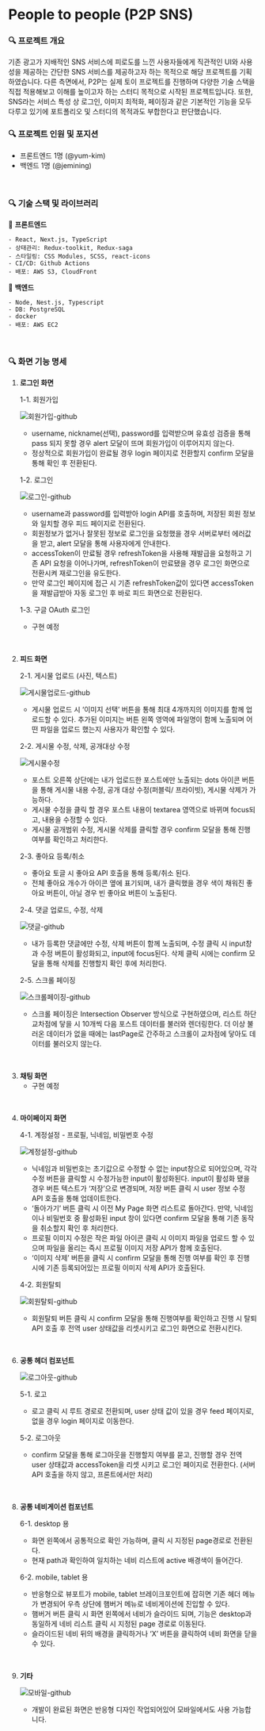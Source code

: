 # People to people (P2P SNS)

### 🔍 프로젝트 개요

기존 광고가 지배적인 SNS 서비스에 피로도를 느낀 사용자들에게 직관적인 UI와 사용성을 제공하는 간단한 SNS 서비스를 제공하고자 하는 목적으로 해당 프로젝트를 기획하였습니다.
다른 측면에서, P2P는 실제 토이 프로젝트를 진행하며 다양한 기술 스택을 직접 적용해보고 이해를 높이고자 하는 스터디 목적으로 시작된 프로젝트입니다. 또한, SNS라는 서비스 특성 상 로그인, 이미지 최적화, 페이징과 같은 기본적인 기능을 모두 다루고 있기에 포트폴리오 및 스터디의 목적과도 부합한다고 판단했습니다.
<br />

### 🔍 프로젝트 인원 및 포지션

- 프론트엔드 1명 (@yum-kim)
- 백엔드 1명 (@jemining)
<br />

### 🔍 기술 스택 및 라이브러리

  💄 **프론트엔드**

    - React, Next.js, TypeScript
    - 상태관리: Redux-toolkit, Redux-saga
    - 스타일링: CSS Modules, SCSS, react-icons
    - CI/CD: Github Actions
    - 배포: AWS S3, CloudFront

  💾 **백엔드**

    - Node, Nest.js, Typescript
    - DB: PostgreSQL
    - docker
    - 배포: AWS EC2
<br />

### 🔍 화면 기능 명세

1. **로그인 화면**

    1-1. 회원가입

    ![회원가입-github](https://github.com/yum-kim/P2P/assets/61794233/26eb2b6e-6c19-4295-bd18-b25b935a6e55)
    
    - username, nickname(선택), password를 입력받으며 유효성 검증을 통해 pass 되지 못할 경우 alert 모달이 뜨며 회원가입이 이루어지지 않는다.
    - 정상적으로 회원가입이 완료될 경우 login 페이지로 전환할지 confirm 모달을 통해 확인 후 전환된다.
    
    1-2. 로그인
    
    ![로그인-github](https://github.com/yum-kim/P2P/assets/61794233/f2284e25-88d2-452d-bee4-708d35aa3436)
    
    - username과 password를 입력받아 login API를 호출하며, 저장된 회원 정보와 일치할 경우 피드 페이지로 전환된다.
    - 회원정보가 없거나 잘못된 정보로 로그인을 요청했을 경우 서버로부터 에러값을 받고, alert 모달을 통해 사용자에게 안내한다.
    - accessToken이 만료될 경우 refreshToken을 사용해 재발급을 요청하고 기존 API 요청을 이어나가며, refreshToken이 만료됐을 경우 로그인 화면으로 전환시켜 재로그인을 유도한다.
    - 만약 로그인 페이지에 접근 시 기존 refreshToken값이 있다면 accessToken을 재발급받아 자동 로그인 후 바로 피드 화면으로 전환된다.
    
    1-3. 구글 OAuth 로그인
    
    - 구현 예정
  <br />

2. **피드 화면**

    2-1. 게시물 업로드 (사진, 텍스트)
  
    ![게시물업로드-github](https://github.com/yum-kim/P2P/assets/61794233/0384d514-2433-4222-af98-49015e192f46)

    - 게시물 업로드 시 ‘이미지 선택’ 버튼을 통해 최대 4개까지의 이미지를 함께 업로드할 수 있다. 추가된 이미지는 버튼 왼쪽 영역에 파일명이 함께 노출되며 어떤 파일을 업로드 했는지 사용자가 확인할 수 있다.

    2-2. 게시물 수정, 삭제, 공개대상 수정
    
    ![게시물수정](https://github.com/yum-kim/P2P/assets/61794233/b701fef5-7d67-4fd5-a96e-046cf3389466)

    - 포스트 오른쪽 상단에는 내가 업로드한 포스트에만 노출되는 dots 아이콘 버튼을 통해 게시물 내용 수정, 공개 대상 수정(퍼블릭/ 프라이빗), 게시물 삭제가 가능하다.
    - 게시물 수정을 클릭 할 경우 포스트 내용이 textarea 영역으로 바뀌며 focus되고, 내용을 수정할 수 있다.
    - 게시물 공개범위 수정, 게시물 삭제를 클릭할 경우 confirm 모달을 통해 진행 여부를 확인하고 처리한다.

    2-3. 좋아요 등록/취소

    - 좋아요 토글 시 좋아요 API 호출을 통해 등록/취소 된다.
    - 전체 좋아요 개수가 아이콘 옆에 표기되며, 내가 클릭했을 경우 색이 채워진 좋아요 버튼이, 아닐 경우 빈 좋아요 버튼이 노출된다.

    2-4. 댓글 업로드, 수정, 삭제

    ![댓글-github](https://github.com/yum-kim/P2P/assets/61794233/12abdb00-e294-400a-a959-004a08637f4a)

    - 내가 등록한 댓글에만 수정, 삭제 버튼이 함께 노출되며, 수정 클릭 시 input창과 수정 버튼이 활성화되고, input에 focus된다. 삭제 클릭 시에는 confirm 모달을 통해 삭제를 진행할지 확인 후에 처리한다.

    2-5. 스크롤 페이징

    ![스크롤페이징-github](https://github.com/yum-kim/P2P/assets/61794233/1619c628-a5f1-4e00-9f62-1a56157cbc5d)

    - 스크롤 페이징은 Intersection Observer 방식으로 구현하였으며, 리스트 하단 교차점에 닿을 시 10개씩 다음 포스트 데이터를 불러와 렌더링한다. 더 이상 불러온 데이터가 없을 때에는 lastPage로 간주하고 스크롤이 교차점에 닿아도 데이터를 불러오지 않는다.
  <br />

3. **채팅 화면**
    - 구현 예정
  <br />

4. **마이페이지 화면**
    
    4-1. 계정설정 - 프로필, 닉네임, 비밀번호 수정
    
    ![계정설정-github](https://github.com/yum-kim/P2P/assets/61794233/a302f824-36b5-4567-a764-7890aa1f0bd6)
    
    - 닉네임과 비밀번호는 초기값으로 수정할 수 없는 input창으로 되어있으며, 각각 수정 버튼을 클릭할 시 수정가능한 input이 활성화된다. input이 활성화 됐을 경우 버튼 텍스트가 ‘저장’으로 변경되며, 저장 버튼 클릭 시 user 정보 수정 API 호출을 통해 업데이트한다.
    - ‘돌아가기’ 버튼 클릭 시 이전 My Page 화면 리스트로 돌아간다. 만약, 닉네임이나 비밀번호 중 활성화된 input 창이 있다면 confirm 모달을 통해 기존 동작을 취소할지 확인 후 처리한다.
    - 프로필 이미지 수정은 작은 파일 아이콘 클릭 시 이미지 파일을 업로드 할 수 있으며 파일을 올리는 즉시 프로필 이미지 저장 API가 함께 호출된다.
    - ‘이미지 삭제’ 버튼을 클릭 시 confirm 모달을 통해 진행 여부를 확인 후 진행 시에 기존 등록되어있는 프로필 이미지 삭제 API가 호출된다.
    
    4-2. 회원탈퇴
   
    ![회원탈퇴-github](https://github.com/yum-kim/P2P/assets/61794233/1fb4821b-8e95-48f2-86fe-897c683a34dc)

    - 회원탈퇴 버튼 클릭 시 confirm 모달을 통해 진행여부를 확인하고 진행 시 탈퇴 API 호출 후 전역 user 상태값을 리셋시키고 로그인 화면으로 전환시킨다.
  <br />

6. **공통 헤더 컴포넌트**
   
    ![로그아웃-github](https://github.com/yum-kim/P2P/assets/61794233/8d72ecde-27a0-4e90-8469-b3fec6acafe9)

    5-1. 로고
    
    - 로고 클릭 시 루트 경로로 전환되며, user 상태 값이 있을 경우 feed 페이지로, 없을 경우 login 페이지로 이동한다.
    
    5-2. 로그아웃
    
    - confirm 모달을 통해 로그아웃을 진행할지 여부를 묻고, 진행할 경우 전역 user 상태값과 accessToken을 리셋 시키고 로그인 페이지로 전환한다. (서버 API 호출을 하지 않고, 프론트에서만 처리)
  <br />

8. **공통 네비게이션 컴포넌트**
    
    6-1. desktop 용
    
    - 화면 왼쪽에서 공통적으로 확인 가능하며, 클릭 시 지정된 page경로로 전환된다.
    - 현재 path과 확인하여 일치하는 네비 리스트에 active 배경색이 들어간다.
    
    6-2. mobile, tablet 용
    
    - 반응형으로 뷰포트가 mobile, tablet 브레이크포인트에 잡히면 기존 헤더 메뉴가 변경되어 우측 상단에 햄버거 메뉴로 네비게이션에 진입할 수 있다.
    - 햄버거 버튼 클릭 시 화면 왼쪽에서 네비가 슬라이드 되며, 기능은 desktop과 동일하게 네비 리스트 클릭 시 지정된 page 경로로 이동된다.
    - 슬라이드된 네비 뒤의 배경을 클릭하거나 ‘X’ 버튼을 클릭하여 네비 화면을 닫을 수 있다.
  <br />

9. **기타**
    
    ![모바일-github](https://github.com/yum-kim/P2P/assets/61794233/b204ccff-5cff-4afb-9606-cd5256282b49)

    - 개발이 완료된 화면은 반응형 디자인 작업되어있어 모바일에서도 사용 가능합니다.
